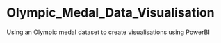 # Olympic_Medal_Data_Visualisation
Using an Olympic medal  dataset to create visualisations using PowerBI
